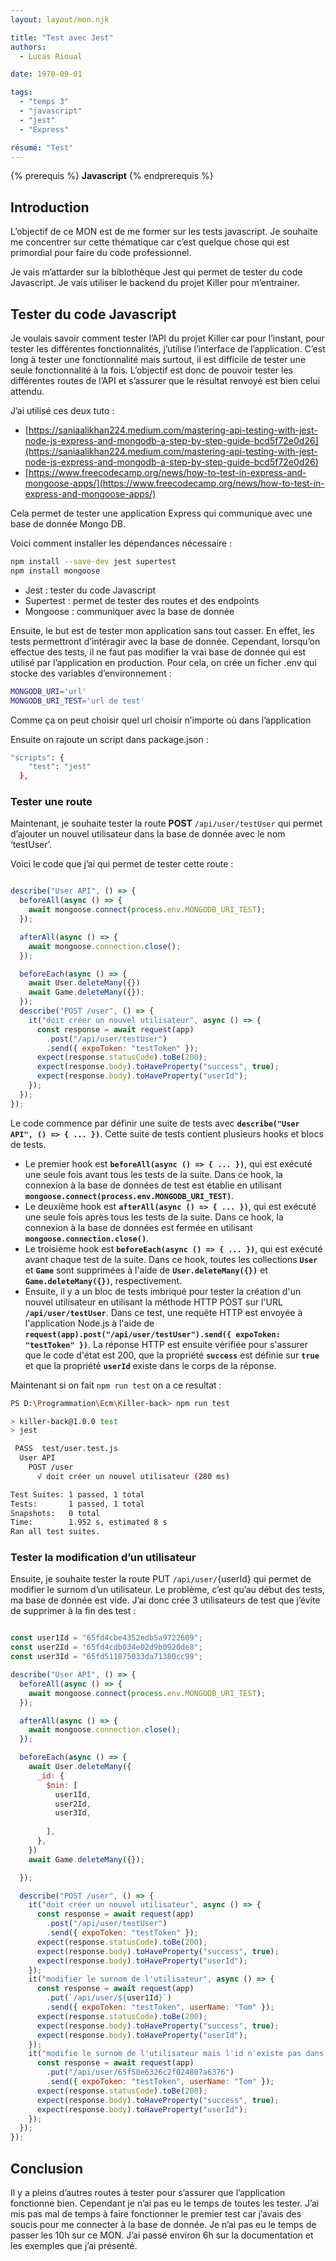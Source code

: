 ```yaml
---
layout: layout/mon.njk

title: "Test avec Jest"
authors:
  - Lucas Rioual

date: 1970-09-01

tags: 
  - "temps 3"
  - "javascript"
  - "jest"
  - "Express"

résumé: "Test"
---
```



{% prerequis %}
**Javascript**
{% endprerequis %}



## Introduction

L’objectif de ce MON est de me former sur les tests javascript.  Je souhaite me concentrer sur cette thématique car c’est quelque chose qui est primordial pour faire du code professionnel. 

Je vais m’attarder sur la biblothèque Jest qui permet de tester du code Javascript. Je vais utiliser le backend du projet Killer pour m’entrainer.

## Tester du code Javascript

Je voulais savoir comment tester l’API du projet Killer car pour l’instant, pour tester les différentes fonctionnalités, j’utilise l’interface de l’application. C’est long à tester une fonctionnalité mais surtout, il est difficile de tester une seule fonctionnalité à la fois. 
L’objectif est donc de pouvoir tester les différentes routes de l’API et s’assurer que le résultat renvoyé est bien celui attendu.

J’ai utilisé ces deux tuto :

- [https://saniaalikhan224.medium.com/mastering-api-testing-with-jest-node-js-express-and-mongodb-a-step-by-step-guide-bcd5f72e0d26](https://saniaalikhan224.medium.com/mastering-api-testing-with-jest-node-js-express-and-mongodb-a-step-by-step-guide-bcd5f72e0d26)
- [https://www.freecodecamp.org/news/how-to-test-in-express-and-mongoose-apps/](https://www.freecodecamp.org/news/how-to-test-in-express-and-mongoose-apps/)

Cela permet de tester une application Express qui communique avec une base de donnée Mongo DB.

Voici comment installer les dépendances nécessaire :

 

```bash
npm install --save-dev jest supertest 
npm install mongoose
```

- Jest : tester du code Javascript
- Supertest : permet de tester des routes et des endpoints
- Mongoose : communiquer avec la base de donnée

Ensuite, le but est de tester mon application sans tout casser. En effet, les tests permettront d’intéragir avec la base de donnée. Cependant, lorsqu’on effectue des tests, il ne faut pas modifier la vrai base de donnée qui est utilisé par l’application en production.
Pour cela, on crée un ficher .env qui stocke des variables d’environnement :

```bash
MONGODB_URI='url'
MONGODB_URI_TEST='url de test'
```

Comme ça on peut choisir quel url choisir n’importe où dans l’application

Ensuite on rajoute un script dans package.json :

```bash
"scripts": {
    "test": "jest"
  },
```

### Tester une route

Maintenant, je souhaite tester la route **POST** `/api/user/testUser`  qui permet d’ajouter un nouvel utilisateur dans la base de donnée avec le nom ‘testUser’.

Voici le code que j’ai qui permet de tester cette route : 

```jsx

describe("User API", () => {
  beforeAll(async () => {
    await mongoose.connect(process.env.MONGODB_URI_TEST);
  });

  afterAll(async () => {
    await mongoose.connection.close();
  });

  beforeEach(async () => {
    await User.deleteMany({})
    await Game.deleteMany({});
  });
  describe("POST /user", () => {
    it("doit créer un nouvel utilisateur", async () => {
      const response = await request(app)
        .post("/api/user/testUser")
        .send({ expoToken: "testToken" });
      expect(response.statusCode).toBe(200);
      expect(response.body).toHaveProperty("success", true);
      expect(response.body).toHaveProperty("userId");
    });
  });
});

```

Le code commence par définir une suite de tests avec **`describe("User API", () => { ... })`**. Cette suite de tests contient plusieurs hooks et blocs de tests.

- Le premier hook est **`beforeAll(async () => { ... })`**, qui est exécuté une seule fois avant tous les tests de la suite. Dans ce hook, la connexion à la base de données de test est établie en utilisant **`mongoose.connect(process.env.MONGODB_URI_TEST)`**.
- Le deuxième hook est **`afterAll(async () => { ... })`**, qui est exécuté une seule fois après tous les tests de la suite. Dans ce hook, la connexion à la base de données est fermée en utilisant **`mongoose.connection.close()`**.
- Le troisième hook est **`beforeEach(async () => { ... })`**, qui est exécuté avant chaque test de la suite. Dans ce hook, toutes les collections **`User`** et **`Game`** sont supprimées à l'aide de **`User.deleteMany({})`** et **`Game.deleteMany({})`**, respectivement.
- Ensuite, il y a un bloc de tests imbriqué pour tester la création d'un nouvel utilisateur en utilisant la méthode HTTP POST sur l'URL **`/api/user/testUser`**. Dans ce test, une requête HTTP est envoyée à l'application Node.js à l'aide de **`request(app).post("/api/user/testUser").send({ expoToken: "testToken" })`**. La réponse HTTP est ensuite vérifiée pour s'assurer que le code d'état est 200, que la propriété **`success`** est définie sur **`true`** et que la propriété **`userId`** existe dans le corps de la réponse.

Maintenant si on fait `npm run test`  on a ce resultat :

```bash
PS D:\Programmation\Ecm\Killer-back> npm run test

> killer-back@1.0.0 test
> jest

 PASS  test/user.test.js
  User API
    POST /user
      √ doit créer un nouvel utilisateur (280 ms)

Test Suites: 1 passed, 1 total
Tests:       1 passed, 1 total
Snapshots:   0 total
Time:        1.952 s, estimated 8 s
Ran all test suites.
```

### Tester la modification d’un utilisateur

Ensuite, je souhaite tester la route PUT `/api/user/`{userId}  qui permet de modifier le surnom d’un utilisateur. Le problème, c’est qu’au début des tests, ma base de donnée est vide. J’ai donc crée 3 utilisateurs de test que j’évite de supprimer à la fin des test :

```jsx

const user1Id = "65fd4cbe4352edb5a9722609";
const user2Id = "65fd4cdb034e02d9b0920de8";
const user3Id = "65fd511875033da71380cc99";

describe("User API", () => {
  beforeAll(async () => {
    await mongoose.connect(process.env.MONGODB_URI_TEST);
  });

  afterAll(async () => {
    await mongoose.connection.close();
  });

  beforeEach(async () => {
    await User.deleteMany({
      _id: {
        $nin: [
          user1Id,
          user2Id,
          user3Id,
          
        ],
      },
    })
    await Game.deleteMany({});

  });

  describe("POST /user", () => {
    it("doit créer un nouvel utilisateur", async () => {
      const response = await request(app)
        .post("/api/user/testUser")
        .send({ expoToken: "testToken" });
      expect(response.statusCode).toBe(200);
      expect(response.body).toHaveProperty("success", true);
      expect(response.body).toHaveProperty("userId");
    });
    it("modifier le surnom de l'utilisateur", async () => {
      const response = await request(app)
        .put(`/api/user/${user1Id}`)
        .send({ expoToken: "testToken", userName: "Tom" });
      expect(response.statusCode).toBe(200);
      expect(response.body).toHaveProperty("success", true);
      expect(response.body).toHaveProperty("userId");
    });
    it("modifie le surnom de l'utilisateur mais l'id n'existe pas dans la base de donnée", async () => {
      const response = await request(app)
        .put("/api/user/65f58e6326c2f024807a6376")
        .send({ expoToken: "testToken", userName: "Tom" });
      expect(response.statusCode).toBe(200);
      expect(response.body).toHaveProperty("success", true);
      expect(response.body).toHaveProperty("userId");
    });
  });
});
```

## Conclusion

Il y a pleins d’autres routes à tester pour s’assurer que l’application fonctionne bien. Cependant je n’ai pas eu le temps de toutes les tester. J’ai mis pas mal de temps à faire fonctionner le premier test car j’avais des soucis pour me connecter à la base de donnée. Je n’ai pas eu le temps de passer les 10h sur ce MON. J’ai passé environ 6h sur la documentation et les exemples que j’ai présenté.



